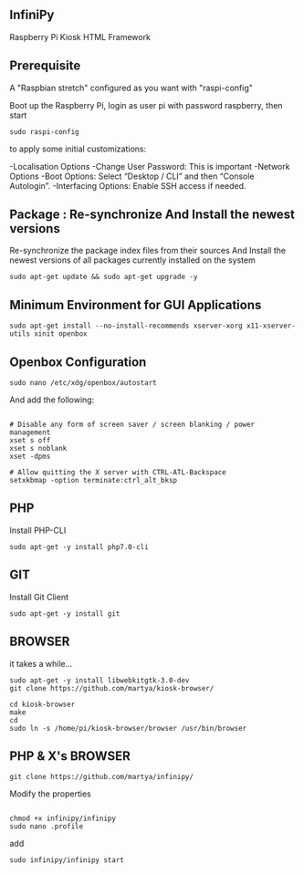## InfiniPy
Raspberry Pi Kiosk HTML Framework


## Prerequisite

A "Raspbian stretch" configured as you want with "raspi-config"

Boot up the Raspberry Pi, login as user pi with password raspberry, then start <pre><code>sudo raspi-config</pre></code> to apply some initial customizations:

-Localisation Options
-Change User Password: This is important 
-Network Options
-Boot Options: Select “Desktop / CLI” and then “Console Autologin”.
-Interfacing Options: Enable SSH access if needed.

## Package : Re-synchronize And Install the newest versions
Re-synchronize the package index files from their sources
And 
Install the newest versions of all packages currently installed on the system

<pre><code>sudo apt-get update && sudo apt-get upgrade -y</pre></code>


## Minimum Environment for GUI Applications
<pre><code>sudo apt-get install --no-install-recommends xserver-xorg x11-xserver-utils xinit openbox</pre></code>

## Openbox Configuration
<pre><code>sudo nano /etc/xdg/openbox/autostart</pre></code>

And add the following:
<pre><code>
# Disable any form of screen saver / screen blanking / power management
xset s off
xset s noblank
xset -dpms

# Allow quitting the X server with CTRL-ATL-Backspace
setxkbmap -option terminate:ctrl_alt_bksp
</pre></code>

## PHP
Install PHP-CLI
<pre><code>sudo apt-get -y install php7.0-cli</pre></code>

## GIT
Install Git Client
<pre><code>sudo apt-get -y install git </pre></code>

## BROWSER 
it takes a while...
<pre><code>sudo apt-get -y install libwebkitgtk-3.0-dev
git clone https://github.com/martya/kiosk-browser/

cd kiosk-browser
make
cd
sudo ln -s /home/pi/kiosk-browser/browser /usr/bin/browser
</pre></code>

## PHP & X's BROWSER 
<pre><code>git clone https://github.com/martya/infinipy/</pre></code>

Modify the properties
<pre><code>
chmod +x infinipy/infinipy
sudo nano .profile
</pre></code>
add 
<pre><code>sudo infinipy/infinipy start</pre></code>
